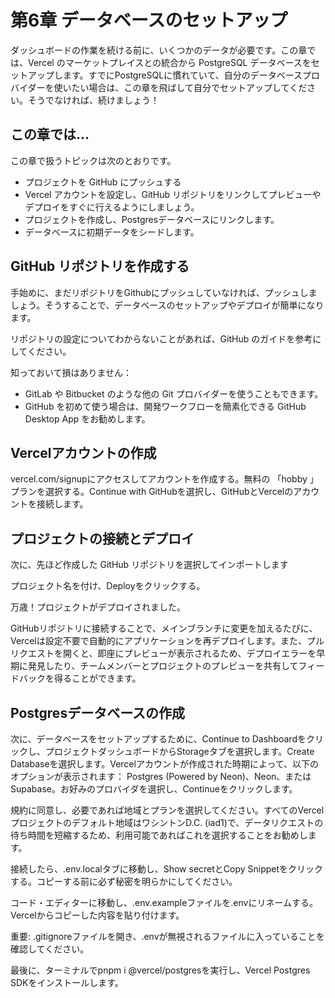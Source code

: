 # 第6章 データベースのセットアップ
ダッシュボードの作業を続ける前に、いくつかのデータが必要です。この章では、Vercel のマーケットプレイスとの統合から PostgreSQL データベースをセットアップします。すでにPostgreSQLに慣れていて、自分のデータベースプロバイダーを使いたい場合は、この章を飛ばして自分でセットアップしてください。そうでなければ、続けましょう！

## この章では...
この章で扱うトピックは次のとおりです。

* プロジェクトを GitHub にプッシュする
* Vercel アカウントを設定し、GitHub リポジトリをリンクしてプレビューやデプロイをすぐに行えるようにしましょう。
* プロジェクトを作成し、Postgresデータベースにリンクします。
* データベースに初期データをシードします。

## GitHub リポジトリを作成する
手始めに、まだリポジトリをGithubにプッシュしていなければ、プッシュしましょう。そうすることで、データベースのセットアップやデプロイが簡単になります。

リポジトリの設定についてわからないことがあれば、GitHub のガイドを参考にしてください。

知っておいて損はありません：
* GitLab や Bitbucket のような他の Git プロバイダーを使うこともできます。
* GitHub を初めて使う場合は、開発ワークフローを簡素化できる GitHub Desktop App をお勧めします。

## Vercelアカウントの作成
vercel.com/signupにアクセスしてアカウントを作成する。無料の 「hobby 」プランを選択する。Continue with GitHubを選択し、GitHubとVercelのアカウントを接続します。

## プロジェクトの接続とデプロイ
次に、先ほど作成した GitHub リポジトリを選択してインポートします

プロジェクト名を付け、Deployをクリックする。

万歳！プロジェクトがデプロイされました。

GitHubリポジトリに接続することで、メインブランチに変更を加えるたびに、Vercelは設定不要で自動的にアプリケーションを再デプロイします。また、プルリクエストを開くと、即座にプレビューが表示されるため、デプロイエラーを早期に発見したり、チームメンバーとプロジェクトのプレビューを共有してフィードバックを得ることができます。

## Postgresデータベースの作成
次に、データベースをセットアップするために、Continue to Dashboardをクリックし、プロジェクトダッシュボードからStorageタブを選択します。Create Databaseを選択します。Vercelアカウントが作成された時期によって、以下のオプションが表示されます： Postgres (Powered by Neon)、Neon、または Supabase。お好みのプロバイダを選択し、Continueをクリックします。

規約に同意し、必要であれば地域とプランを選択してください。すべてのVercelプロジェクトのデフォルト地域はワシントンD.C. (iad1)で、データリクエストの待ち時間を短縮するため、利用可能であればこれを選択することをお勧めします。

接続したら、.env.localタブに移動し、Show secretとCopy Snippetをクリックする。コピーする前に必ず秘密を明らかにしてください。

コード・エディターに移動し、.env.exampleファイルを.envにリネームする。Vercelからコピーした内容を貼り付けます。

重要: .gitignoreファイルを開き、.envが無視されるファイルに入っていることを確認してください。

最後に、ターミナルでpnpm i @vercel/postgresを実行し、Vercel Postgres SDKをインストールします。
